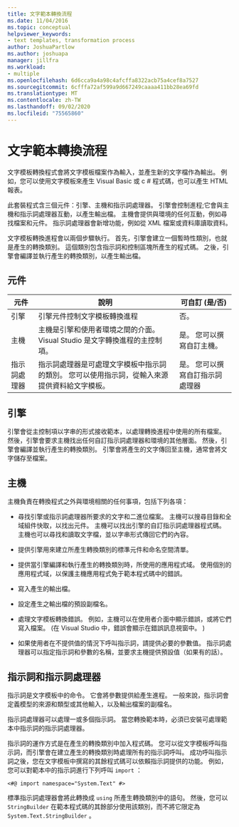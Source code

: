 ```yaml
---
title: 文字範本轉換流程
ms.date: 11/04/2016
ms.topic: conceptual
helpviewer_keywords:
- text templates, transformation process
author: JoshuaPartlow
ms.author: joshuapa
manager: jillfra
ms.workload:
- multiple
ms.openlocfilehash: 6d6cca9a4a98c4afcffa8322acb75a4cef8a7527
ms.sourcegitcommit: 6cfffa72af599a9d667249caaaa411bb28ea69fd
ms.translationtype: MT
ms.contentlocale: zh-TW
ms.lasthandoff: 09/02/2020
ms.locfileid: "75565860"
---
```

# <a name="the-text-template-transformation-process"></a>文字範本轉換流程
文字模板轉換程式會將文字模板檔案作為輸入，並產生新的文字檔作為輸出。 例如，您可以使用文字模板來產生 Visual Basic 或 c # 程式碼，也可以產生 HTML 報表。

 此套裝程式含三個元件：引擎、主機和指示詞處理器。 引擎會控制進程;它會與主機和指示詞處理器互動，以產生輸出檔。 主機會提供與環境的任何互動，例如尋找檔案和元件。 指示詞處理器會新增功能，例如從 XML 檔案或資料庫讀取資料。

 文字模板轉換進程會以兩個步驟執行。 首先，引擎會建立一個暫時性類別，也就是產生的轉換類別。 這個類別包含指示詞和控制區塊所產生的程式碼。 之後，引擎會編譯並執行產生的轉換類別，以產生輸出檔。

## <a name="components"></a>元件

|元件|說明|可自訂 (是/否) |
|-|-|-|
|引擎|引擎元件控制文字模板轉換進程|否。|
|主機|主機是引擎和使用者環境之間的介面。 Visual Studio 是文字轉換進程的主控制項。|是。 您可以撰寫自訂主機。|
|指示詞處理器|指示詞處理器是可處理文字模板中指示詞的類別。 您可以使用指示詞，從輸入來源提供資料給文字模板。|是。 您可以撰寫自訂指示詞處理器|

## <a name="the-engine"></a>引擎
 引擎會從主控制項以字串的形式接收範本，以處理轉換進程中使用的所有檔案。 然後，引擎會要求主機找出任何自訂指示詞處理器和環境的其他層面。 然後，引擎會編譯並執行產生的轉換類別。 引擎會將產生的文字傳回至主機，通常會將文字儲存至檔案。

## <a name="the-host"></a>主機
 主機負責在轉換程式之外與環境相關的任何事項，包括下列各項：

- 尋找引擎或指示詞處理器所要求的文字和二進位檔案。 主機可以搜尋目錄和全域組件快取，以找出元件。 主機可以找出引擎的自訂指示詞處理器程式碼。 主機也可以尋找和讀取文字檔，並以字串形式傳回它們的內容。

- 提供引擎用來建立所產生轉換類別的標準元件和命名空間清單。

- 提供當引擎編譯和執行產生的轉換類別時，所使用的應用程式域。 使用個別的應用程式域，以保護主機應用程式免于範本程式碼中的錯誤。

- 寫入產生的輸出檔。

- 設定產生之輸出檔的預設副檔名。

- 處理文字模板轉換錯誤。 例如，主機可以在使用者介面中顯示錯誤，或將它們寫入檔案。  (在 Visual Studio 中，錯誤會顯示在錯誤訊息視窗中。 ) 

- 如果使用者在不提供值的情況下呼叫指示詞，請提供必要的參數值。 指示詞處理器可以指定指示詞和參數的名稱，並要求主機提供預設值（如果有的話）。

## <a name="directives-and-directive-processors"></a>指示詞和指示詞處理器
 指示詞是文字模板中的命令。 它會將參數提供給產生進程。 一般來說，指示詞會定義模型的來源和類型或其他輸入，以及輸出檔案的副檔名。

 指示詞處理器可以處理一或多個指示詞。 當您轉換範本時，必須已安裝可處理範本中指示詞的指示詞處理器。

 指示詞的運作方式是在產生的轉換類別中加入程式碼。 您可以從文字模板呼叫指示詞，而引擎會在建立產生的轉換類別時處理所有的指示詞呼叫。 成功呼叫指示詞之後，您在文字模板中撰寫的其餘程式碼可以依賴指示詞提供的功能。 例如，您可以對範本中的指示詞進行下列呼叫 `import` ：

 `<#@ import namespace="System.Text" #>`

 標準指示詞處理器會將此轉換成 `using` 所產生轉換類別中的語句。 然後，您可以 `StringBuilder` 在範本程式碼的其餘部分使用該類別，而不將它限定為 `System.Text.StringBuilder` 。
